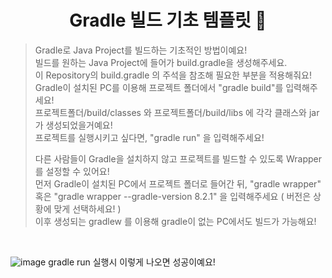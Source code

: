 <h1 align="center">Gradle 빌드 기초 템플릿 👋</h1>

> Gradle로 Java Project를 빌드하는 기초적인 방법이예요! <br>
> 빌드를 원하는 Java Project에 들어가 build.gradle을 생성해주세요. <br>
> 이 Repository의 build.gradle 의 주석을 참조해 필요한 부분을 적용해줘요! <br>
> Gradle이 설치된 PC를 이용해 프로젝트 폴더에서 "gradle build"를 입력해주세요! <br>
> 프로젝트폴더/build/classes 와 프로젝트폴더/build/libs 에 각각 클래스와 jar가 생성되었을거예요! <br>
> 프로젝트를 실행시키고 싶다면, "gradle run" 을 입력해주세요! <br>
>
> 다른 사람들이 Gradle을 설치하지 않고 프로젝트를 빌드할 수 있도록 Wrapper를 설정할 수 있어요! <br>
> 먼저 Gradle이 설치된 PC에서 프로젝트 폴더로 들어간 뒤, "gradle wrapper" 혹은 "gradle wrapper --gradle-version 8.2.1" 을 입력해주세요 ( 버전은 상황에 맞게 선택하세요! ) <br>
> 이후 생성되는 gradlew 를 이용해 gradle이 없는 PC에서도 빌드가 가능해요! <br>
> 

<br>


![image](https://github.com/binary-river/usegradle/assets/66468384/8dd95cba-4ba1-404e-8ee4-a5118787cf57)
gradle run 실행시 이렇게 나오면 성공이예요!

